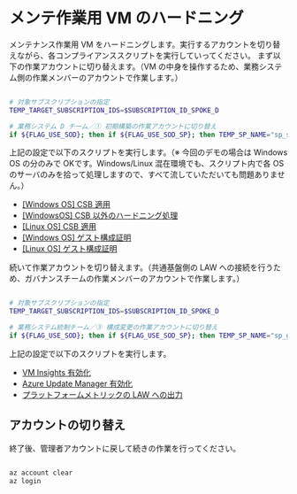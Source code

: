 # メンテ作業用 VM のハードニング

メンテナンス作業用 VM をハードニングします。実行するアカウントを切り替えながら、各コンプライアンススクリプトを実行していってください。
まず以下の作業アカウントに切り替えます。（VM の中身を操作するため、業務システム側の作業メンバーのアカウントで作業します。）

```bash

# 対象サブスクリプションの指定
TEMP_TARGET_SUBSCRIPTION_IDS=$SUBSCRIPTION_ID_SPOKE_D

# 業務システム D チーム／① 初期構築の作業アカウントに切り替え
if ${FLAG_USE_SOD}; then if ${FLAG_USE_SOD_SP}; then TEMP_SP_NAME="sp_spoked_dev"; az login --service-principal --username ${SP_APP_IDS[${TEMP_SP_NAME}]} --password '${SP_PWDS[${TEMP_SP_NAME}]}' --tenant ${PRIMARY_DOMAIN_NAME} --allow-no-subscriptions; else az account clear; az login -u "user_spoked_dev@${PRIMARY_DOMAIN_NAME}" -p "${ADMIN_PASSWORD}"; fi; fi

```

上記の設定で以下のスクリプトを実行します。（※ 今回のデモの場合は Windows OS の分のみで OKです。Windows/Linux 混在環境でも、スクリプト内で各 OS のサーバのみを拾って処理しますので、すべて流していただいても問題ありません。）

- [[Windows OS] CSB 適用](/05.仮想マシンのコンプライアンス対応/05_01_★%20[Windows%20OS]%20CSB%20適用.md)
- [[WindowsOS] CSB 以外のハードニング処理](/05.仮想マシンのコンプライアンス対応/05_02_★%20[WindowsOS]%20CSB%20以外のハードニング処理.md)
- [[Linux OS] CSB 適用](/05.仮想マシンのコンプライアンス対応/05_04_★%20[Linux%20OS]%20CSB%20適用.md)
- [[Windows OS] ゲスト構成証明](/05.仮想マシンのコンプライアンス対応/05_03_★%20[Windows%20OS]%20ゲスト構成証明.md)
- [[Linux OS] ゲスト構成証明](/05.仮想マシンのコンプライアンス対応/05_05_★%20[Linux%20OS]%20ゲスト構成証明.md)

続いて作業アカウントを切り替えます。（共通基盤側の LAW への接続を行うため、ガバナンスチームの作業メンバーのアカウントで作業します。）

```bash

# 対象サブスクリプションの指定
TEMP_TARGET_SUBSCRIPTION_IDS=$SUBSCRIPTION_ID_SPOKE_D

# 業務システム統制チーム／③ 構成変更の作業アカウントに切り替え
if ${FLAG_USE_SOD}; then if ${FLAG_USE_SOD_SP}; then TEMP_SP_NAME="sp_gov_change"; az login --service-principal --username ${SP_APP_IDS[${TEMP_SP_NAME}]} --password '${SP_PWDS[${TEMP_SP_NAME}]}' --tenant ${PRIMARY_DOMAIN_NAME} --allow-no-subscriptions; else az account clear; az login -u "user_gov_change@${PRIMARY_DOMAIN_NAME}" -p "${ADMIN_PASSWORD}"; fi; fi

```

上記の設定で以下のスクリプトを実行します。

- [VM Insights 有効化](/05.仮想マシンのコンプライアンス対応/05_06_★%20VM%20Insights%20有効化.md)
- [Azure Update Manager 有効化](/05.仮想マシンのコンプライアンス対応//05_07_★%20Azure%20Update%20Manager%20有効化.md)
- [プラットフォームメトリックの LAW への出力](/05.仮想マシンのコンプライアンス対応/05_08_★%20プラットフォームメトリックの%20LAW%20への出力.md)

## アカウントの切り替え

終了後、管理者アカウントに戻して続きの作業を行ってください。

```bash

az account clear
az login

```
